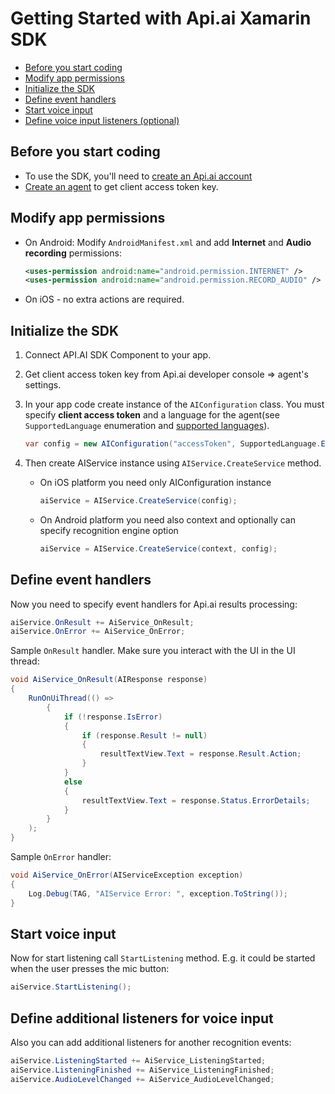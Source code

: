 # Getting Started with Api.ai Xamarin SDK

* [Before you start coding](#pre-conditions)
* [Modify app permissions](#modify-app-permissions)
* [Initialize the SDK](#initialize-sdk)
* [Define event handlers](#define-event-handlers)
* [Start voice input](#start-voice-input)
* [Define voice input listeners (optional)](#define-voice-input-listeners)

## <a name="pre-conditions" /> Before you start coding
* To use the SDK, you'll need to [create an Api.ai account](https://console.api.ai/api-client/#/signup)
* [Create an agent](https://console.api.ai/api-client/#/newAgent) to get client access token key.

## <a name="modify-app-permissions" /> Modify app permissions
* On Android:
Modify ```AndroidManifest.xml``` and add **Internet** and **Audio recording** permissions:

    ```xml
    <uses-permission android:name="android.permission.INTERNET" />
    <uses-permission android:name="android.permission.RECORD_AUDIO" />
    ```
    
* On iOS - no extra actions are required.

## <a name="initialize-sdk" /> Initialize the SDK
1. Connect API.AI SDK Component to your app.
2. Get client access token key from Api.ai developer console => agent's settings.
3. In your app code create instance of the `AIConfiguration` class. You must specify **client access token** and a language for the agent(see `SupportedLanguage` enumeration and [supported languages](http://api.ai/docs/reference/#languages)).
    
    ```csharp
    var config = new AIConfiguration("accessToken", SupportedLanguage.English);
    ```

4.  Then create AIService instance using `AIService.CreateService` method.
    * On iOS platform you need only AIConfiguration instance
        
        ```csharp
        aiService = AIService.CreateService(config);
        ```

    * On Android platform you need also context and optionally can specify recognition engine option

        ```csharp
        aiService = AIService.CreateService(context, config);
        ```

## <a name="define-event-handlers" /> Define event handlers
Now you need to specify event handlers for Api.ai results processing:

```csharp
aiService.OnResult += AiService_OnResult;
aiService.OnError += AiService_OnError;
```

Sample `OnResult` handler. Make sure you interact with the UI in the UI thread:

```csharp
void AiService_OnResult(AIResponse response)
{
    RunOnUiThread(() =>
        {
            if (!response.IsError)
            {
                if (response.Result != null)
                {
                    resultTextView.Text = response.Result.Action;    
                }
            }
            else
            {
                resultTextView.Text = response.Status.ErrorDetails;
            }
        }
    );
}
```

Sample `OnError` handler:

```csharp
void AiService_OnError(AIServiceException exception)
{
    Log.Debug(TAG, "AIService Error: ", exception.ToString());
}
```

## <a name="start-voice-input" /> Start voice input
Now for start listening call `StartListening` method. E.g. it could be started when the user presses the mic button:

```csharp
aiService.StartListening();
```

## <a name="define-voice-input-listeners" /> Define additional listeners for voice input
Also you can add additional listeners for another recognition events:

```csharp
aiService.ListeningStarted += AiService_ListeningStarted;
aiService.ListeningFinished += AiService_ListeningFinished;
aiService.AudioLevelChanged += AiService_AudioLevelChanged;
```
  


